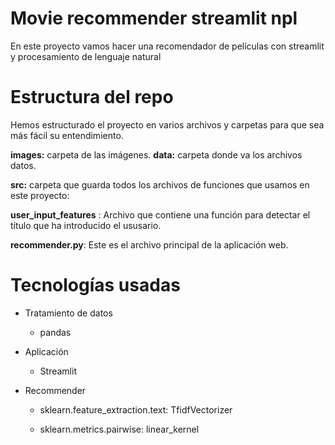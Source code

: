 # Movie recommender streamlit npl


En este proyecto vamos hacer una recomendador de películas con streamlit y procesamiento de lenguaje natural

# **Estructura del repo**
Hemos estructurado el proyecto en varios archivos y carpetas para que sea más fácil su entendimiento.

**images:**  carpeta de las imágenes.
**data:**  carpeta donde va los archivos datos.
  
  
**src:** carpeta que guarda todos los archivos de funciones que usamos en este proyecto:
    
**user_input_features** : Archivo que contiene una función para detectar el título que ha introducido el ususario.

**recommender.py**: Este es el archivo principal de la aplicación web.


# Tecnologías usadas


* Tratamiento de datos

    - pandas

    
* Aplicación

    - Streamlit

* Recommender

    - sklearn.feature_extraction.text:  TfidfVectorizer

    - sklearn.metrics.pairwise:  linear_kernel